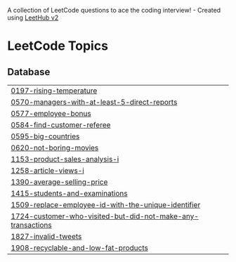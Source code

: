 A collection of LeetCode questions to ace the coding interview! - Created using [LeetHub v2](https://github.com/arunbhardwaj/LeetHub-2.0)
<!---LeetCode Topics Start-->
# LeetCode Topics
## Database
|  |
| ------- |
| [0197-rising-temperature](https://github.com/Priyavathana/Jeenipv/tree/master/0197-rising-temperature) |
| [0570-managers-with-at-least-5-direct-reports](https://github.com/Priyavathana/Jeenipv/tree/master/0570-managers-with-at-least-5-direct-reports) |
| [0577-employee-bonus](https://github.com/Priyavathana/Jeenipv/tree/master/0577-employee-bonus) |
| [0584-find-customer-referee](https://github.com/Priyavathana/Jeenipv/tree/master/0584-find-customer-referee) |
| [0595-big-countries](https://github.com/Priyavathana/Jeenipv/tree/master/0595-big-countries) |
| [0620-not-boring-movies](https://github.com/Priyavathana/Jeenipv/tree/master/0620-not-boring-movies) |
| [1153-product-sales-analysis-i](https://github.com/Priyavathana/Jeenipv/tree/master/1153-product-sales-analysis-i) |
| [1258-article-views-i](https://github.com/Priyavathana/Jeenipv/tree/master/1258-article-views-i) |
| [1390-average-selling-price](https://github.com/Priyavathana/Jeenipv/tree/master/1390-average-selling-price) |
| [1415-students-and-examinations](https://github.com/Priyavathana/Jeenipv/tree/master/1415-students-and-examinations) |
| [1509-replace-employee-id-with-the-unique-identifier](https://github.com/Priyavathana/Jeenipv/tree/master/1509-replace-employee-id-with-the-unique-identifier) |
| [1724-customer-who-visited-but-did-not-make-any-transactions](https://github.com/Priyavathana/Jeenipv/tree/master/1724-customer-who-visited-but-did-not-make-any-transactions) |
| [1827-invalid-tweets](https://github.com/Priyavathana/Jeenipv/tree/master/1827-invalid-tweets) |
| [1908-recyclable-and-low-fat-products](https://github.com/Priyavathana/Jeenipv/tree/master/1908-recyclable-and-low-fat-products) |
<!---LeetCode Topics End-->